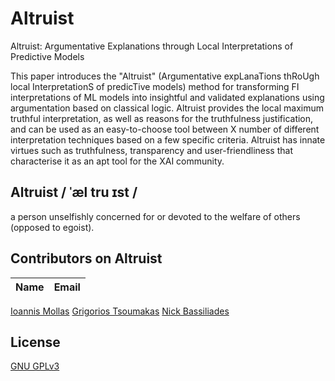 # Altruist
Altruist: Argumentative Explanations through Local Interpretations of Predictive Models

This paper introduces the "Altruist" (Argumentative expLanaTions thRoUgh local InterpretationS of predicTive models) method for transforming FI interpretations of ML models into insightful and validated explanations using argumentation based on classical logic. Altruist provides the local maximum truthful interpretation, as well as reasons for the truthfulness justification, and can be used as an easy-to-choose tool between X number of different interpretation techniques based on a few specific criteria. Altruist has innate virtues such as truthfulness, transparency and user-friendliness that characterise it as an apt tool for the XAI community.

## Altruist / ˈæl tru ɪst /
a person unselfishly concerned for or devoted to the welfare of others (opposed to egoist).


## Contributors on Altruist
Name | Email
--- | ---
[Ioannis Mollas](https://intelligence.csd.auth.gr/people/ioannis-mollas/)
[Grigorios Tsoumakas](https://intelligence.csd.auth.gr/people/tsoumakas/)
[Nick Bassiliades](https://intelligence.csd.auth.gr/people/bassiliades/)

## License
[GNU GPLv3](https://choosealicense.com/licenses/gpl-3.0/)
